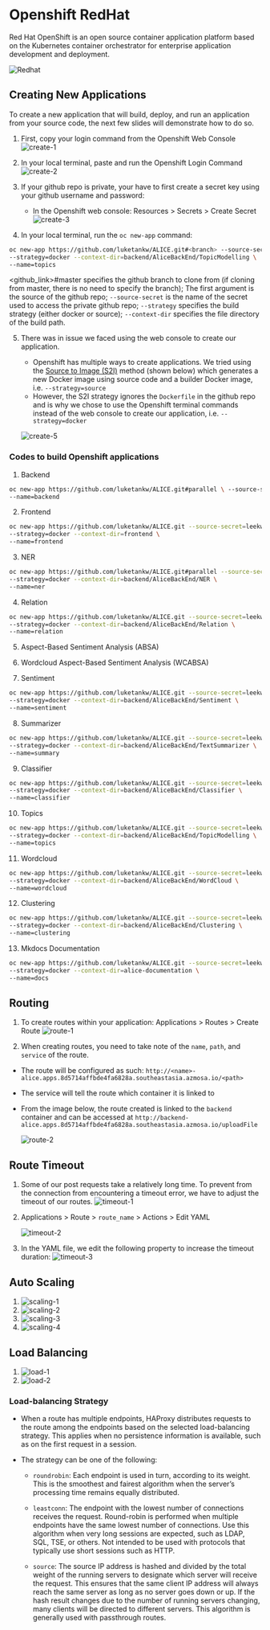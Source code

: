 # Openshift RedHat

Red Hat OpenShift is an open source container application platform based on the Kubernetes container orchestrator for enterprise application development and deployment.

![Redhat](./img/openshift/redhat.png)

## Creating New Applications

To create a new application that will build, deploy, and run an application from your source code, the next few slides will demonstrate how to do so.

1. First, copy your login command from the Openshift Web Console
   ![create-1](./img/openshift/app1.png)

2. In your local terminal, paste and run the Openshift Login Command
   ![create-2](./img/openshift/app2.png)

3. If your github repo is private, your have to first create a secret key using your github username and password:

   - In the Openshift web console: Resources > Secrets > Create Secret
     ![create-3](./img/openshift/app3.png)

4. In your local terminal, run the `oc new-app` command:

```bash
oc new-app https://github.com/luketankw/ALICE.git#<branch> --source-secret=leekw \
--strategy=docker --context-dir=backend/AliceBackEnd/TopicModelling \
--name=topics
```

<github_link>#master specifies the github branch to clone from (if cloning from master, there is no need to specify the branch);
The first argument is the source of the github repo; `--source-secret` is the name of the secret used to access the private github repo; `--strategy` specifies the build strategy (either docker or source); `--context-dir` specifies the file directory of the build path.

5. There was in issue we faced using the web console to create our application.

   - Openshift has multiple ways to create applications. We tried using the [Source to Image (S2I)](openshift.com/blog/create-s2i-builder-image) method (shown below) which generates a new Docker image using source code and a builder Docker image, i.e. `--strategy=source`
   - However, the S2I strategy ignores the `Dockerfile` in the github repo and is why we chose to use the Openshift terminal commands instead of the web console to create our application, i.e. `--strategy=docker`

   ![create-5](./img/openshift/app5.png)

### Codes to build Openshift applications

1. Backend

```bash
oc new-app https://github.com/luketankw/ALICE.git#parallel \ --source-secret=leekw --strategy=docker --context-dir=backend \
--name=backend
```

2. Frontend

```bash
oc new-app https://github.com/luketankw/ALICE.git --source-secret=leekw \
--strategy=docker --context-dir=frontend \
--name=frontend
```

3. NER

```bash
oc new-app https://github.com/luketankw/ALICE.git#parallel --source-secret=leekw \
--strategy=docker --context-dir=backend/AliceBackEnd/NER \
--name=ner
```

4. Relation

```bash
oc new-app https://github.com/luketankw/ALICE.git --source-secret=leekw \
--strategy=docker --context-dir=backend/AliceBackEnd/Relation \
--name=relation
```

5. Aspect-Based Sentiment Analysis (ABSA)

<!-- ```bash
oc new-app https://github.com/luketankw/ALICE.git#parallel --source-secret=leekw \
--strategy=docker --context-dir=backend/AliceBackEnd/Relation \
--name=absa
``` -->

6. Wordcloud Aspect-Based Sentiment Analysis (WCABSA)

<!-- ```bash
oc new-app https://github.com/luketankw/ALICE.git#parallel --source-secret=leekw \
--strategy=docker --context-dir=backend/AliceBackEnd/Relation \
--name=wcabsa
``` -->

7. Sentiment

```bash
oc new-app https://github.com/luketankw/ALICE.git --source-secret=leekw \
--strategy=docker --context-dir=backend/AliceBackEnd/Sentiment \
--name=sentiment
```

8. Summarizer

```bash
oc new-app https://github.com/luketankw/ALICE.git --source-secret=leekw \
--strategy=docker --context-dir=backend/AliceBackEnd/TextSummarizer \
--name=summary
```

9. Classifier

```bash
oc new-app https://github.com/luketankw/ALICE.git --source-secret=leekw \
--strategy=docker --context-dir=backend/AliceBackEnd/Classifier \
--name=classifier
```

10. Topics

```bash
oc new-app https://github.com/luketankw/ALICE.git --source-secret=leekw \
--strategy=docker --context-dir=backend/AliceBackEnd/TopicModelling \
--name=topics
```

11. Wordcloud

```bash
oc new-app https://github.com/luketankw/ALICE.git --source-secret=leekw \
--strategy=docker --context-dir=backend/AliceBackEnd/WordCloud \
--name=wordcloud
```

12. Clustering

```bash
oc new-app https://github.com/luketankw/ALICE.git --source-secret=leekw \
--strategy=docker --context-dir=backend/AliceBackEnd/Clustering \
--name=clustering
```

13. Mkdocs Documentation

```bash
oc new-app https://github.com/luketankw/ALICE.git --source-secret=leekw \
--strategy=docker --context-dir=alice-documentation \
--name=docs
```

## Routing

1. To create routes within your application: Applications > Routes > Create Route
   ![route-1](./img/openshift/route1.png)

2. When creating routes, you need to take note of the `name`, `path`, and `service` of the route.

- The route will be configured as such: `http://<name>-alice.apps.8d5714affbde4fa6828a.southeastasia.azmosa.io/<path>`
- The service will tell the route which container it is linked to
- From the image below, the route created is linked to the `backend` container and can be accessed at `http://backend-alice.apps.8d5714affbde4fa6828a.southeastasia.azmosa.io/uploadFile`

  ![route-2](./img/openshift/route2.png)

## Route Timeout

1. Some of our post requests take a relatively long time. To prevent from the connection from encountering a timeout error, we have to adjust the timeout of our routes.
   ![timeout-1](./img/openshift/timeout1.png)

2. Applications > Route > `route_name` > Actions > Edit YAML

   ![timeout-2](./img/openshift/timeout2.png)

3. In the YAML file, we edit the following property to increase the timeout duration:
   ![timeout-3](./img/openshift/timeout3.png)

## Auto Scaling

1.  ![scaling-1](./img/openshift/scaling1.png)
2.  ![scaling-2](./img/openshift/scaling2.png)
3.  ![scaling-3](./img/openshift/scaling3.png)
4.  ![scaling-4](./img/openshift/scaling4.png)

## Load Balancing

1.  ![load-1](./img/openshift/load1.png)
2.  ![load-2](./img/openshift/load2.png)

### Load-balancing Strategy

- When a route has multiple endpoints, HAProxy distributes requests to the route among the endpoints based on the selected load-balancing strategy. This applies when no persistence information is available, such as on the first request in a session.

- The strategy can be one of the following:

  - `roundrobin`: Each endpoint is used in turn, according to its weight. This is the smoothest and fairest algorithm when the server’s processing time remains equally distributed.

  - `leastconn`: The endpoint with the lowest number of connections receives the request. Round-robin is performed when multiple endpoints have the same lowest number of connections. Use this algorithm when very long sessions are expected, such as LDAP, SQL, TSE, or others. Not intended to be used with protocols that typically use short sessions such as HTTP.

  - `source`: The source IP address is hashed and divided by the total weight of the running servers to designate which server will receive the request. This ensures that the same client IP address will always reach the same server as long as no server goes down or up. If the hash result changes due to the number of running servers changing, many clients will be directed to different servers. This algorithm is generally used with passthrough routes.
